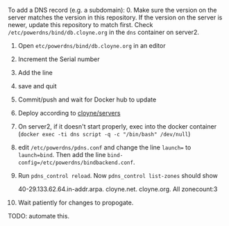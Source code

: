 To add a DNS record (e.g. a subdomain):
0. Make sure the version on the server matches the version in this repository.
   If the version on the server is newer, update this repository to match
   first. Check `/etc/powerdns/bind/db.cloyne.org` in the `dns` container on
   server2.
1. Open `etc/powerdns/bind/db.cloyne.org` in an editor
2. Increment the Serial number
3. Add the line
4. save and quit
5. Commit/push and wait for Docker hub to update
6. Deploy according to [cloyne/servers](http://github.com/cloyne/servers)
7. On server2, if it doesn't start properly, exec into the docker container
   (`docker exec -ti dns script -q -c "/bin/bash" /dev/null`)
8. edit `/etc/powerdns/pdns.conf` and change the line `launch=` to
   `launch=bind`. Then add the line
   `bind-config=/etc/powerdns/bindbackend.conf`.
9. Run `pdns_control reload`. Now `pdns_control list-zones` should show

    40-29.133.62.64.in-addr.arpa.
    cloyne.net.
    cloyne.org.
    All zonecount:3
10. Wait patiently for changes to propogate.

TODO: automate this.
